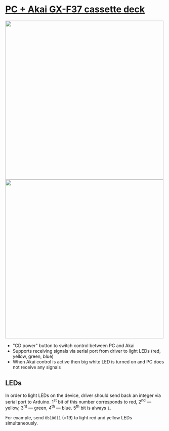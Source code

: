 # [PC + Akai GX-F37 cassette deck](./pc-and-akai.ino)

<image width=500 src="../doc/pc-and-akai-circuit.jpg">

<image width=500 src="../doc/pc-and-akai-proto.jpg">

- "CD power" button to switch control between PC and Akai
- Supports receiving signals via serial port from driver to light LEDs (red, yellow, green, blue)
- When Akai control is active then big white LED is turned on and PC does not receive any signals

## LEDs

In order to light LEDs on the device, driver should send back an integer via serial port to Arduino. 1<sup>st</sup> bit of this number corresponds to red, 2<sup>nd</sup> &mdash; yellow, 3<sup>rd</sup> &mdash; green, 4<sup>th</sup> &mdash; blue. 5<sup>th</sup> bit is always `1`.

For example, send `0b10011` (=19) to light red and yellow LEDs simultaneously.
